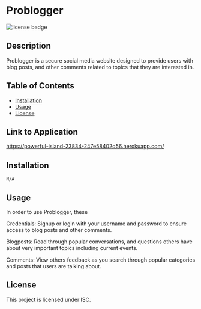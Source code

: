  # Problogger
  ![license badge](https://img.shields.io/badge/license-ISC-blue.svg)

  ## Description
  Problogger is a secure social media website designed to provide users with blog posts, and other comments related to topics that they are interested in.

  ## Table of Contents
  * [Installation](#installation) 
  * [Usage](#usage) 
  * [License](#license)

  ## Link to Application
  https://powerful-island-23834-247e58402d56.herokuapp.com/


  ## Installation
    N/A

  ## Usage
  In order to use Problogger, these 

  Credentials: Signup or login with your username and password to ensure access to blog posts and other comments.

  Blogposts: Read through popular conversations, and questions others have about very important topics including current events.

  Comments: View others feedback as you search through popular categories and posts that users are talking about.

## License
This project is licensed under ISC.


 


